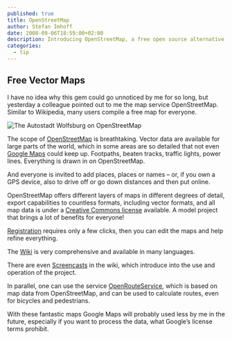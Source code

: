 ```yaml
---
published: true
title: OpenStreetMap
author: Stefan Imhoff
date: 2008-09-06T18:59:00+02:00
description: Introducing OpenStreetMap, a free open source alternative to Google Maps. Especially if you want to use vector-based map data in your own project, OpenStreetMap is a fantastic option.
categories:
  - tip
---
```


## Free Vector Maps

I have no idea why this gem could go unnoticed by me for so long, but yesterday a colleague pointed out to me the map service OpenStreetMap. Similar to Wikipedia, many users compile a free map for everyone.

![The Autostadt Wolfsburg on OpenStreetMap](/assets/images/posts/openstreetmap.jpg "The Autostadt Wolfsburg on OpenStreetMap")

The scope of [OpenStreetMap](https://www.openstreetmap.org/) is breathtaking. Vector data are available for large parts of the world, which in some areas are so detailed that not even [Google Maps](https://www.google.com/maps) could keep up. Footpaths, beaten tracks, traffic lights, power lines. Everything is drawn in on OpenStreetMap.

And everyone is invited to add places, places or names – or, if you own a GPS device, also to drive off or go down distances and then put online.

OpenStreetMap offers different layers of maps in different degrees of detail, export capabilities to countless formats, including vector formats, and all map data is under a [Creative Commons license](https://creativecommons.org/licenses/by-sa/2.0/) available. A model project that brings a lot of benefits for everyone!

[Registration](https://www.openstreetmap.org/user/new) requires only a few clicks, then you can edit the maps and help refine everything.

The [Wiki](https://wiki.openstreetmap.org/wiki/Main_Page) is very comprehensive and available in many languages.

There are even [Screencasts](https://wiki.openstreetmap.org/wiki/Video_tutorials) in the wiki, which introduce into the use and operation of the project.

In parallel, one can use the service [OpenRouteService](https://openrouteservice.org/), which is based on map data from OpenStreetMap, and can be used to calculate routes, even for bicycles and pedestrians.

With these fantastic maps Google Maps will probably used less by me in the future, especially if you want to process the data, what Google’s license terms prohibit.

